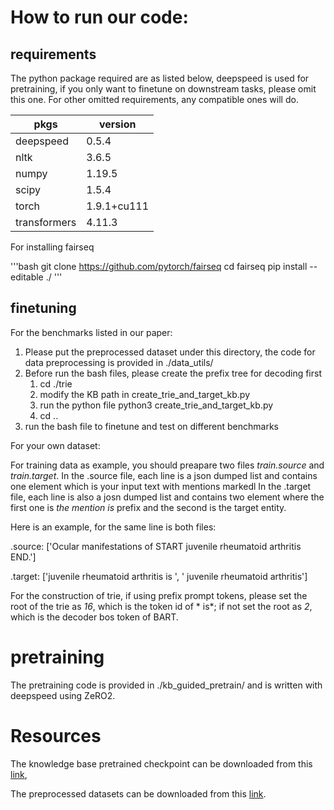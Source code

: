 # How to run our code:

## requirements

The python package required are as listed below, deepspeed is used for pretraining, if you only want to finetune on downstream tasks, please omit this one. For other omitted requirements, any compatible ones will do. 

|pkgs|version|
| --- | --- |
|deepspeed  |0.5.4|
|nltk | 3.6.5|
|numpy   | 1.19.5|
|scipy   | 1.5.4|
|torch   | 1.9.1+cu111|
|transformers  | 4.11.3|

For installing fairseq

'''bash
git clone https://github.com/pytorch/fairseq
cd fairseq
pip install --editable ./
'''

## finetuning

For the benchmarks listed in our paper:

1. Please put the preprocessed dataset under this directory, the code for data preprocessing is provided in ./data_utils/
2. Before run the bash files, please create the prefix tree for decoding first
   1. cd ./trie
   2. modify the KB path in create_trie_and_target_kb.py
   3. run the python file python3 create_trie_and_target_kb.py
   4. cd ..
3. run the bash file to finetune and test on different benchmarks

For your own dataset:

For training data as example, you should preapare two files *train.source* and *train.target*. 
In the .source file, each line is a json dumped list and contains one element which is your input text with mentions markedl
In the .target file, each line is also a josn dumped list and contains two element where the first one is *the mention is* prefix and the second is the target entity.

Here is an example, for the same line is both files:

.source: ['Ocular manifestations of START juvenile rheumatoid arthritis END.']

.target: ['juvenile rheumatoid arthritis is ', ' juvenile rheumatoid arthritis']

For the construction of trie, if using prefix prompt tokens, please set the root of the trie as *16*, which is the token id of * is*; if not set the root as *2*, which is the decoder bos token of BART.

# pretraining

The pretraining code is provided in ./kb_guided_pretrain/ and is written with deepspeed using ZeRO2.

# Resources

The knowledge base pretrained checkpoint can be downloaded from this [link](https://drive.google.com/file/d/1TqvQRau1WPYE9hKfemKZr-9ptE-7USAH/view?usp=sharing),

The preprocessed datasets can be downloaded from this [link](https://drive.google.com/file/d/1JWYMdwxp7_ZZRGAO-ENmgUNirx9-nX32/view?usp=sharing).